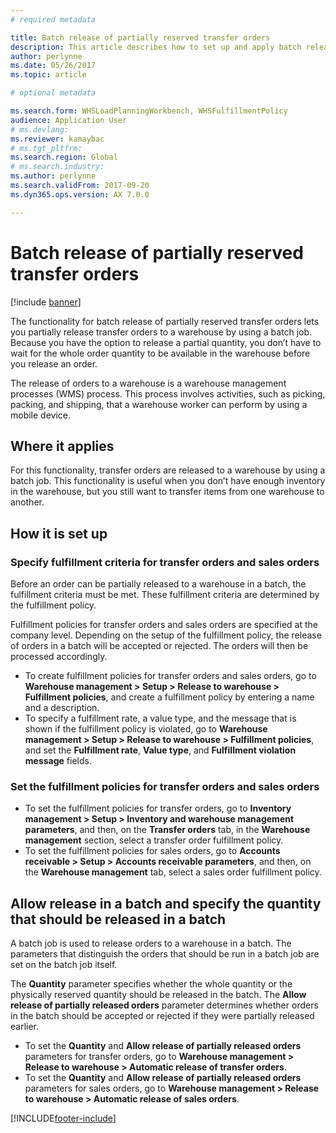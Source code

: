```yaml
---
# required metadata

title: Batch release of partially reserved transfer orders
description: This article describes how to set up and apply batch release of partially reserved transfer orders from a mobile device.
author: perlynne
ms.date: 05/26/2017
ms.topic: article

# optional metadata

ms.search.form: WHSLoadPlanningWorkbench, WHSFulfillmentPolicy
audience: Application User
# ms.devlang: 
ms.reviewer: kamaybac
# ms.tgt_pltfrm: 
ms.search.region: Global
# ms.search.industry: 
ms.author: perlynne
ms.search.validFrom: 2017-09-20
ms.dyn365.ops.version: AX 7.0.0

---
```


# Batch release of partially reserved transfer orders

[!include [banner](../includes/banner.md)]

The functionality for batch release of partially reserved transfer orders lets
you partially release transfer orders to a warehouse by using a batch job.
Because you have the option to release a partial quantity, you don’t have to
wait for the whole order quantity to be available in the warehouse before you
release an order.

The release of orders to a warehouse is a warehouse management processes (WMS)
process. This process involves activities, such as picking, packing, and
shipping, that a warehouse worker can perform by using a mobile device.

## Where it applies

For this functionality, transfer orders are released to a warehouse by using a
batch job. This functionality is useful when you don’t have enough inventory in
the warehouse, but you still want to transfer items from one warehouse to
another.

## How it is set up

### Specify fulfillment criteria for transfer orders and sales orders

Before an order can be partially released to a warehouse in a batch, the
fulfillment criteria must be met. These fulfillment criteria are determined by
the fulfillment policy.

Fulfillment policies for transfer orders and sales orders are specified at the
company level. Depending on the setup of the fulfillment policy, the release of
orders in a batch will be accepted or rejected. The orders will then be
processed accordingly.

- To create fulfillment policies for transfer orders and sales orders, go to **Warehouse management \> Setup \> Release to warehouse \> Fulfillment policies**, and create a fulfillment policy by entering a name and a description.
- To specify a fulfillment rate, a value type, and the message that is shown if the fulfillment policy is violated, go to **Warehouse management \> Setup \> Release to warehouse \> Fulfillment policies**, and set the **Fulfillment rate**, **Value type**, and **Fulfillment violation message** fields.

### Set the fulfillment policies for transfer orders and sales orders

- To set the fulfillment policies for transfer orders, go to **Inventory management \> Setup \> Inventory and warehouse management parameters**, and then, on the **Transfer orders** tab, in the **Warehouse management** section, select a transfer order fulfillment policy.
- To set the fulfillment policies for sales orders, go to **Accounts receivable \> Setup \> Accounts receivable parameters**, and then, on the **Warehouse management** tab, select a sales order fulfillment policy.

## Allow release in a batch and specify the quantity that should be released in a batch

A batch job is used to release orders to a warehouse in a batch. The parameters that distinguish the orders that should be run in a batch job are set on the batch job itself.

The **Quantity** parameter specifies whether the whole quantity or the physically reserved quantity should be released in the batch. The **Allow release of partially released orders** parameter determines whether orders in the batch should be accepted or rejected if they were partially released earlier.

- To set the **Quantity** and **Allow release of partially released orders** parameters for transfer orders, go to **Warehouse management \> Release to warehouse \> Automatic release of transfer orders**.
- To set the **Quantity** and **Allow release of partially released orders** parameters for sales orders, go to **Warehouse management \> Release to warehouse \> Automatic release of sales orders**.


[!INCLUDE[footer-include](../../includes/footer-banner.md)]

